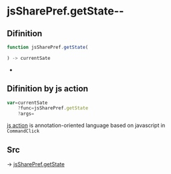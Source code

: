 # jsSharePref.getState--

## Difinition

```js.js
function jsSharePref.getState(

) -> currentSate
```

- 


## Difinition by js action

```js.js
var=currentSate
	?func=jsSharePref.getState
	?args=

```

[js action](#) is annotation-oriented language based on javascript in `CommandClick`



## Src

-> [jsSharePref.getState](https://github.com/puutaro/CommandClick/blob/master/app/src/main/java/com/puutaro/commandclick/fragment_lib/terminal_fragment/js_interface/system/JsSharePref.kt#L29)


